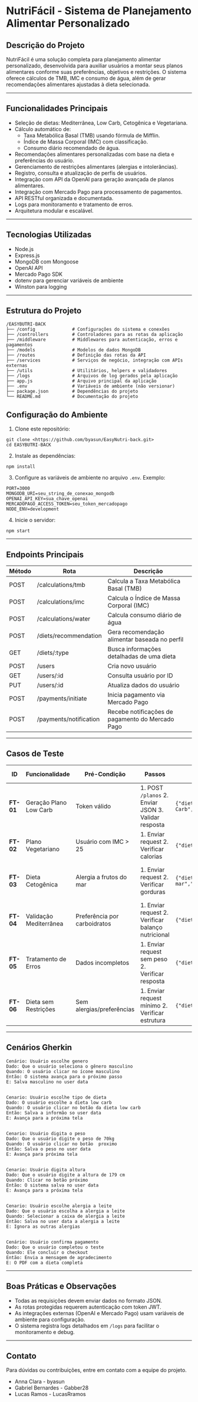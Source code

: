 # NutriFácil - Sistema de Planejamento Alimentar Personalizado

## Descrição do Projeto
NutriFácil é uma solução completa para planejamento alimentar personalizado, desenvolvida para auxiliar usuários a montar seus planos alimentares conforme suas preferências, objetivos e restrições. O sistema oferece cálculos de TMB, IMC e consumo de água, além de gerar recomendações alimentares ajustadas à dieta selecionada.

---

## Funcionalidades Principais

- Seleção de dietas: Mediterrânea, Low Carb, Cetogênica e Vegetariana.
- Cálculo automático de:
  - Taxa Metabólica Basal (TMB) usando fórmula de Mifflin.
  - Índice de Massa Corporal (IMC) com classificação.
  - Consumo diário recomendado de água.
- Recomendações alimentares personalizadas com base na dieta e preferências do usuário.
- Gerenciamento de restrições alimentares (alergias e intolerâncias).
- Registro, consulta e atualização de perfis de usuários.
- Integração com API da OpenAI para geração avançada de planos alimentares.
- Integração com Mercado Pago para processamento de pagamentos.
- API RESTful organizada e documentada.
- Logs para monitoramento e tratamento de erros.
- Arquitetura modular e escalável.

---

## Tecnologias Utilizadas

- Node.js
- Express.js
- MongoDB com Mongoose
- OpenAI API
- Mercado Pago SDK
- dotenv para gerenciar variáveis de ambiente
- Winston para logging

---

## Estrutura do Projeto

```
/EASYBUTRI-BACK
├── /config              # Configurações do sistema e conexões
├── /controllers         # Controladores para as rotas da aplicação
├── /middleware          # Middlewares para autenticação, erros e pagamentos
├── /models              # Modelos de dados MongoDB
├── /routes              # Definição das rotas da API
├── /services            # Serviços de negócio, integração com APIs externas
├── /utils               # Utilitários, helpers e validadores
├── /logs                # Arquivos de log gerados pela aplicação
├── app.js               # Arquivo principal da aplicação
├── .env                 # Variáveis de ambiente (não versionar)
├── package.json         # Dependências do projeto
└── README.md            # Documentação do projeto
```

## Configuração do Ambiente

1. Clone este repositório:

```
git clone <https://github.com/byasun/EasyNutri-back.git>
cd EASYBUTRI-BACK
```

2. Instale as dependências:

```
npm install
```

3. Configure as variáveis de ambiente no arquivo `.env`. Exemplo:

```
PORT=3000
MONGODB_URI=seu_string_de_conexao_mongodb
OPENAI_API_KEY=sua_chave_openai
MERCADOPAGO_ACCESS_TOKEN=seu_token_mercadopago
NODE_ENV=development
```

4. Inicie o servidor:

```
npm start
```

---

## Endpoints Principais

| Método | Rota                    | Descrição                                         |
|--------|-------------------------|---------------------------------------------------|
| POST   | /calculations/tmb       | Calcula a Taxa Metabólica Basal (TMB)             |
| POST   | /calculations/imc       | Calcula o Índice de Massa Corporal (IMC)          |
| POST   | /calculations/water     | Calcula consumo diário de água                    |
| POST   | /diets/recommendation   | Gera recomendação alimentar baseada no perfil     |
| GET    | /diets/:type            | Busca informações detalhadas de uma dieta         |
| POST   | /users                  | Cria novo usuário                                 |
| GET    | /users/:id              | Consulta usuário por ID                           |
| PUT    | /users/:id              | Atualiza dados do usuário                         |
| POST   | /payments/initiate      | Inicia pagamento via Mercado Pago                 |
| POST   | /payments/notification  | Recebe notificações de pagamento do Mercado Pago  |

---

## Casos de Teste

| ID     | Funcionalidade          | Pré-Condição                   | Passos | Dados de Entrada | Resultado Esperado | Resultado Obtido | Status | Observações |
|--------|-------------------------|--------------------------------|--------|------------------|--------------------|------------------|--------|-------------|
| **FT-01** | Geração Plano Low Carb | Token válido | 1. POST `/planos` 2. Enviar JSON 3. Validar resposta | `{"dieta":"Low Carb","alergias":"Ovo,Glúten","preferencia":"Pão,Queijo"}` | Plano sem ovos/glúten e sem pão | Plano removeu ovos mas manteve pão | ❌ | **Bug**: Glúten não filtrado |
| **FT-02** | Plano Vegetariano | Usuário com IMC > 25 | 1. Enviar request 2. Verificar calorias | `{"dieta":"Vegetariana","peso":90,"altura":180}` | Plano com deficit calórico (máx 1500kcal/dia) | Plano com 1200kcal/dia | ✅ | |
| **FT-03** | Dieta Cetogênica | Alergia a frutos do mar | 1. Enviar request 2. Verificar gorduras | `{"dieta":"Cetogênica","alergias":"Frutos do mar","preferencia":"Salmão"}` | Plano com >70% gorduras, sem frutos do mar | Plano com 75% gorduras | ✅ | Salmão permitido |
| **FT-04** | Validação Mediterrânea | Preferência por carboidratos | 1. Enviar request 2. Verificar balanço nutricional | `{"dieta":"Mediterrânea","preferencia":"Macarrão,Azeite"}` | Macarrão controlado (≤100g/dia) | Macarrão excedeu limite (120g/dia) | ❌ | **Bug**: Controle de porções |
| **FT-05** | Tratamento de Erros | Dados incompletos | 1. Enviar request sem peso 2. Verificar resposta | `{"dieta":"Low Carb","altura":170}` | Erro 400 com mensagem de campo obrigatório | Status 400 retornado | ✅ | |
| **FT-06** | Dieta sem Restrições | Sem alergias/preferências | 1. Enviar request mínimo 2. Verificar estrutura | `{"dieta":"Mediterrânea","peso":70,"altura":170}` | Plano padrão com 5 refeições/dia | Estrutura correta | ✅ | |

---

## Cenários Gherkin

```
Cenário: Usuário escolhe genero 
Dado: Que o usuário seleciona o gênero masculino	 
Quando: O usuário clicar no ícone masculino 
Então: O sistema avança para o próximo passo  
E: Salva masculino no user data 


Cenario: Usuário escolhe tipo de dieta 
Dado: O usuário escolhe a dieta low carb 
Quando: O usuário clicar no botão da dieta low carb 
Então: Salva a informão so user data  
E: Avança para a próxima tela 

 
Cenario: Usuário digita o peso 
Dado: Que o usuário digite o peso de 70kg  
Quando: O usuário clicar no botão  proximo 
Então: Salva o peso no user data  
E: Avança para próxima tela 

 
Cenario: Usuário digita altura  
Dado: Que o usuário digite a altura de 179 cm 
Quando: Clicar no botão próximo  
Então: O sistema salva no user data  
E: Avança para a próxima tela 

 
Cenario: Usuário escolhe alergia a leite 
Dado: Que o usuário escolha a alergia a leite  
Quando: Selecionar a caixa de alergia a leite  
Então: Salva no user data a alergia a leite  
E: Ignora as outras alergias  

 
Cenário: Usuário confirma pagamento 
Dado: Que o usuário completou o teste  
Quando: Ele concluir o checkout 
Então: Envia a mensagem de agradecimento 
E: O PDF com a dieta completa
```

---
## Boas Práticas e Observações

- Todas as requisições devem enviar dados no formato JSON.
- As rotas protegidas requerem autenticação com token JWT.
- As integrações externas (OpenAI e Mercado Pago) usam variáveis de ambiente para configuração.
- O sistema registra logs detalhados em `/logs` para facilitar o monitoramento e debug.

---

## Contato

Para dúvidas ou contribuições, entre em contato com a equipe do projeto.

- Anna Clara - byasun
- Gabriel Bernardes - Gabber28
- Lucas Ramos - LucasRramos
